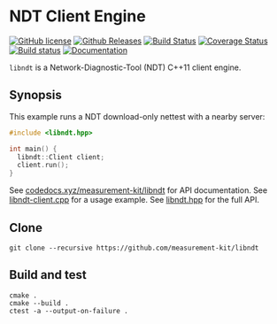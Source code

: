 # NDT Client Engine

[![GitHub license](https://img.shields.io/github/license/measurement-kit/libndt.svg)](https://raw.githubusercontent.com/measurement-kit/libndt/master/LICENSE) [![Github Releases](https://img.shields.io/github/release/measurement-kit/libndt.svg)](https://github.com/measurement-kit/libndt/releases) [![Build Status](https://img.shields.io/travis/measurement-kit/libndt/master.svg)](https://travis-ci.org/measurement-kit/libndt) [![Coverage Status](https://img.shields.io/coveralls/measurement-kit/libndt/master.svg)](https://coveralls.io/github/measurement-kit/libndt?branch=master) [![Build status](https://img.shields.io/appveyor/ci/bassosimone/libndt/master.svg)](https://ci.appveyor.com/project/bassosimone/libndt/branch/master) [![Documentation](https://codedocs.xyz/measurement-kit/libndt.svg)](https://codedocs.xyz/measurement-kit/libndt/)

`libndt` is a Network-Diagnostic-Tool (NDT) C++11 client engine.

## Synopsis

This example runs a NDT download-only nettest with a nearby server:

```C++
#include <libndt.hpp>

int main() {
  libndt::Client client;
  client.run();
}
```

See [codedocs.xyz/measurement-kit/libndt](
https://codedocs.xyz/measurement-kit/libndt/) for API documentation. See
[libndt-client.cpp](libndt-client.cpp) for a usage example. See
[libndt.hpp](libndt.hpp) for the full API.

## Clone

```
git clone --recursive https://github.com/measurement-kit/libndt
```

## Build and test

```
cmake .
cmake --build .
ctest -a --output-on-failure .
```

